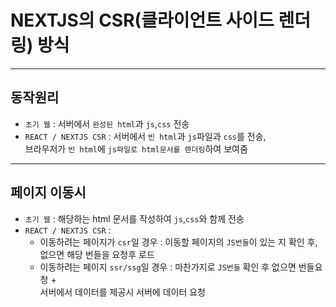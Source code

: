 # NEXTJS의 CSR(클라이언트 사이드 렌더링) 방식

---

## 동작원리
- `초기 웹` : 서버에서 `완성된 html`과 `js`,`css`  전송
- `REACT / NEXTJS CSR` : 서버에서 `빈 html`과 `js`파일과 `css`를 전송,  
    브라우저가 `빈 html`에 `js파일로 html문서를 렌더링`하여 보여줌
---

## 페이지 이동시
- `초기 웹` : 해당하는 html 문서를 작성하여 `js`,`css`와 함께 전송
- `REACT / NEXTJS CSR` :  
  - 이동하려는 페이지가 `csr`일 경우 : 이동할 페이지의 `JS번들`이 있는 지 확인 후, 없으면 해당 번들을 요청후 로드
  - 이동하려는 페이지 `ssr/ssg`일 경우 : 마찬가지로 `JS번들` 확인 후 없으면 번들요청 +   
서버에서 데이터를 제공시 서버에 데이터 요청